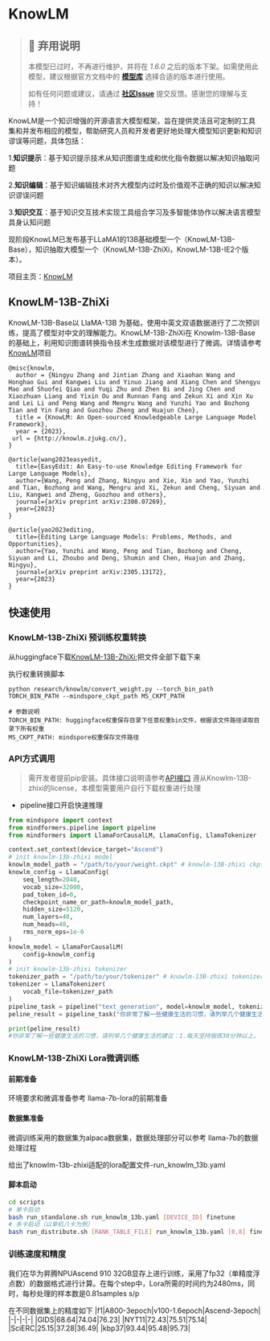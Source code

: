 # KnowLM

> ## 🚨 弃用说明
>
> 本模型已过时，不再进行维护，并将在 *1.6.0* 之后的版本下架。如需使用此模型，建议根据官方文档中的 **[模型库](https://www.mindspore.cn/mindformers/docs/zh-CN/r1.5.0/start/models.html)** 选择合适的版本进行使用。
>
> 如有任何问题或建议，请通过 **[社区Issue](https://gitee.com/mindspore/mindformers/issues/new)** 提交反馈。感谢您的理解与支持！

KnowLM是一个知识增强的开源语言大模型框架，旨在提供灵活且可定制的工具集和并发布相应的模型，帮助研究人员和开发者更好地处理大模型知识更新和知识谬误等问题，具体包括：

1.**知识提示**：基于知识提示技术从知识图谱生成和优化指令数据以解决知识抽取问题

2.**知识编辑**：基于知识编辑技术对齐大模型内过时及价值观不正确的知识以解决知识谬误问题

3.**知识交互**：基于知识交互技术实现工具组合学习及多智能体协作以解决语言模型具身认知问题

现阶段KnowLM已发布基于LLaMA1的13B基础模型一个（KnowLM-13B-Base），知识抽取大模型一个（KnowLM-13B-ZhiXi，KnowLM-13B-IE2个版本）。

项目主页：[KnowLM](https://github.com/zjunlp/KnowLM)

## KnowLM-13B-ZhiXi

KnowLM-13B-Base以 LlaMA-13B 为基础，使用中英文双语数据进行了二次预训练，提高了模型对中文的理解能力。KnowLM-13B-ZhiXi在 Knowlm-13B-Base 的基础上，利用知识图谱转换指令技术生成数据对该模型进行了微调。详情请参考[KnowLM](https://github.com/zjunlp/KnowLM)项目

```text
@misc{knowlm,
  author = {Ningyu Zhang and Jintian Zhang and Xiaohan Wang and Honghao Gui and Kangwei Liu and Yinuo Jiang and Xiang Chen and Shengyu Mao and Shuofei Qiao and Yuqi Zhu and Zhen Bi and Jing Chen and Xiaozhuan Liang and Yixin Ou and Runnan Fang and Zekun Xi and Xin Xu and Lei Li and Peng Wang and Mengru Wang and Yunzhi Yao and Bozhong Tian and Yin Fang and Guozhou Zheng and Huajun Chen},
  title = {KnowLM: An Open-sourced Knowledgeable Large Language Model Framework},
  year = {2023},
 url = {http://knowlm.zjukg.cn/},
}

@article{wang2023easyedit,
  title={EasyEdit: An Easy-to-use Knowledge Editing Framework for Large Language Models},
  author={Wang, Peng and Zhang, Ningyu and Xie, Xin and Yao, Yunzhi and Tian, Bozhong and Wang, Mengru and Xi, Zekun and Cheng, Siyuan and Liu, Kangwei and Zheng, Guozhou and others},
  journal={arXiv preprint arXiv:2308.07269},
  year={2023}
}

@article{yao2023editing,
  title={Editing Large Language Models: Problems, Methods, and Opportunities},
  author={Yao, Yunzhi and Wang, Peng and Tian, Bozhong and Cheng, Siyuan and Li, Zhoubo and Deng, Shumin and Chen, Huajun and Zhang, Ningyu},
  journal={arXiv preprint arXiv:2305.13172},
  year={2023}
}
```

## 快速使用

### KnowLM-13B-ZhiXi 预训练权重转换

从huggingface下载[KnowLM-13B-ZhiXi](https://huggingface.co/zjunlp/knowlm-13b-zhixi/tree/main);把文件全部下载下来

执行权重转换脚本

```shell
python research/knowlm/convert_weight.py --torch_bin_path TORCH_BIN_PATH --mindspore_ckpt_path MS_CKPT_PATH
```

```text
# 参数说明
TORCH_BIN_PATH: huggingface权重保存目录下任意权重bin文件，根据该文件路径读取目录下所有权重
MS_CKPT_PATH: mindspore权重保存文件路径
```

### API方式调用

> 需开发者提前pip安装。具体接口说明请参考[API接口](https://gitee.com/mindspore/transformer/wikis/API/)
> 遵从Knowlm-13B-zhixi的license，本模型需要用户自行下载权重进行处理

- pipeline接口开启快速推理

```python
from mindspore import context
from mindformers.pipeline import pipeline
from mindformers import LlamaForCausalLM, LlamaConfig, LlamaTokenizer

context.set_context(device_target="Ascend")
# init knowlm-13b-zhixi model
knowlm_model_path = "/path/to/your/weight.ckpt" # knowlm-13B-zhixi ckpt path
knowlm_config = LlamaConfig(
    seq_length=2048,
    vocab_size=32000,
    pad_token_id=0,
    checkpoint_name_or_path=knowlm_model_path,
    hidden_size=5120,
    num_layers=40,
    num_heads=40,
    rms_norm_eps=1e-6
)
knowlm_model = LlamaForCausalLM(
    config=knowlm_config
)
# init knowlm-13b-zhixi tokenizer
tokenizer_path = "/path/to/your/tokenizer" # knowlm-13B-zhixi tokenizer.model path
tokenizer = LlamaTokenizer(
    vocab_file=tokenizer_path
)
pipeline_task = pipeline("text_generation", model=knowlm_model, tokenizer=tokenizer, max_length=32)
peline_result = pipeline_task("你非常了解一些健康生活的习惯，请列举几个健康生活的建议", top_k=3, do_sample=True, top_p=0.95, repetition_penalty=1.3, max_length=256)

print(peline_result)
#你非常了解一些健康生活的习惯，请列举几个健康生活的建议：1.每天坚持锻炼30分钟以上。 2.不吸烟，不酗酒。 3.少吃高脂肪食物。 4.多吃蔬菜和水果。 5.保证充足的睡眠。 6.保持良好的心情。 7.定期体检。 8.养成良好的卫生习惯
```

### KnowLM-13B-ZhiXi Lora微调训练

#### 前期准备

环境要求和微调准备参考 llama-7b-lora的前期准备

#### 数据集准备

微调训练采用的数据集为alpaca数据集，数据处理部分可以参考 llama-7b的数据处理过程

给出了knowlm-13b-zhixi适配的lora配置文件-run_knowlm_13b.yaml

#### 脚本启动

```sh
cd scripts
# 单卡启动
bash run_standalone.sh run_knowlm_13b.yaml [DEVICE_ID] finetune
# 多卡启动（以单机八卡为例）
bash run_distribute.sh [RANK_TABLE_FILE] run_knowlm_13b.yaml [0,8] finetune
```

### 训练速度和精度

我们在华为昇腾NPUAscend 910 32GB显存上进行训练，采用了fp32（单精度浮点数）的数据格式进行计算。在每个step中，Lora所需的时间约为2480ms，同时，每秒处理的样本数是0.81samples s/p

在不同数据集上的精度如下
|f1|A800-3epoch|v100-1.6epoch|Ascend-3epoch|
|-|-|-|-|
|GIDS|68.64|74.04|76.23|
|NYT11|72.43|75.51|75.14|
|SciERC|25.15|37.28|36.49|
|kbp37|93.44|95.48|95.73|

